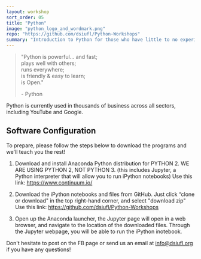 ```yaml
---
layout: workshop
sort_order: 05
title: "Python"
image: "python_logo_and_wordmark.png"
repo: "https://github.com/dsiufl/Python-Workshops"
summary: "Introduction to Python for those who have little to no experience with Python"
---
```


>"Python is powerful... and fast;  
>plays well with others;  
>runs everywhere;  
>is friendly & easy to learn;  
>is Open."  
> 
>\- Python

Python is currently used in thousands of business across all sectors, 
including YouTube and Google. 

## Software Configuration

To prepare, please follow the steps below to download the programs and we'll 
teach you the rest! 

1. Download and install Anaconda Python distribution for PYTHON 2. WE ARE USING PYTHON 2, NOT PYTHON 3. (this includes Jupyter, a Python interpreter that will allow you to run iPython notebooks)
  Use this link:
  https://www.continuum.io/

2. Download the iPython notebooks and files from GitHub. Just click “clone or download" in the top right-hand corner, and select "download zip"
  Use this link: 
  https://github.com/dsiufl/Python-Workshops

3. Open up the Anaconda launcher, the Jupyter page will open in a web browser, and navigate to the location of the downloaded files. Through the Jupyter webpage, you will be able to run the iPython inotebook.

Don't hesitate to post on the FB page or send us an email at info@dsiufl.org
if you have any questions!
